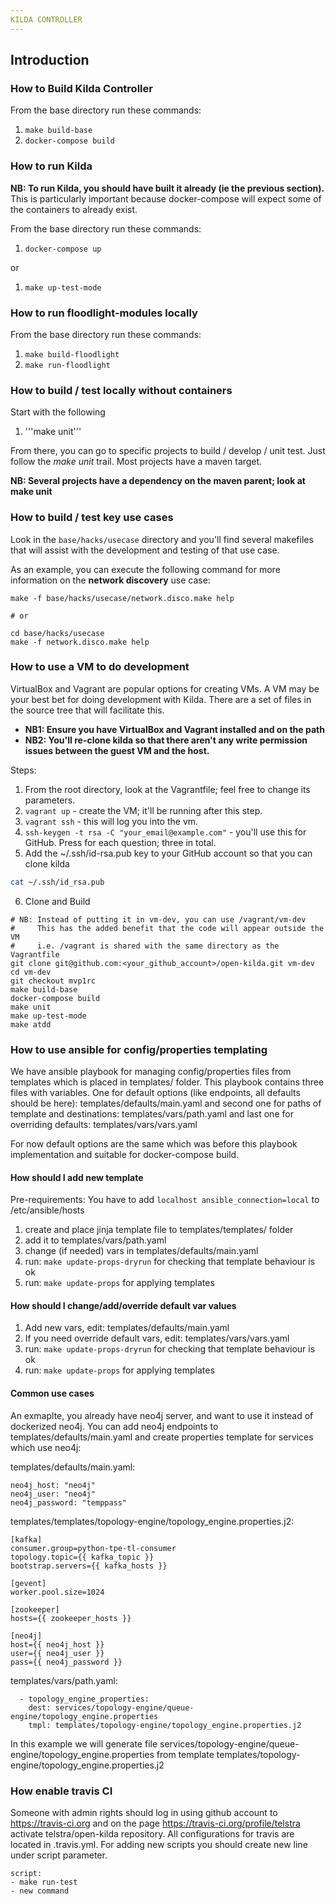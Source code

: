 ```yaml
---
KILDA CONTROLLER
---
```


## Introduction

### How to Build Kilda Controller

From the base directory run these commands:

1. ```make build-base```
2. ```docker-compose build```

### How to run Kilda

__NB: To run Kilda, you should have built it already (ie the previous section).__
This is particularly important because docker-compose will expect some of the
containers to already exist.

From the base directory run these commands:

1. ```docker-compose up```

or

1. ```make up-test-mode```

### How to run floodlight-modules locally

From the base directory run these commands:

1. ```make build-floodlight```
2. ```make run-floodlight```

### How to build / test locally without containers

Start with the following

1. '''make unit'''

From there, you can go to specific projects to build / develop / unit test. 
Just follow the _make unit_ trail.  Most projects have a maven target.

__NB: Several projects have a dependency on the maven parent; look at make unit__

### How to build / test key use cases

Look in the `base/hacks/usecase` directory and you'll find several makefiles that will assist
with the development and testing of that use case.

As an example, you can execute the following command for more information on the __network
discovery__ use case:

```
make -f base/hacks/usecase/network.disco.make help

# or

cd base/hacks/usecase
make -f network.disco.make help
```


### How to use a VM to do development

VirtualBox and Vagrant are popular options for creating VMs. 
A VM may be your best bet for doing development with Kilda.
There are a set of files in the source tree that will facilitate this.

* __NB1: Ensure you have VirtualBox and Vagrant installed and on the path__
* __NB2: You'll re-clone kilda so that there aren't any write permission issues
    between the guest VM and the host.__

Steps:

1. From the root directory, look at the Vagrantfile; feel free to change its parameters.
2. `vagrant up` - create the VM; it'll be running after this step.
3. `vagrant ssh` - this will log you into the vm.
4. `ssh-keygen -t rsa -C "your_email@example.com"` - you'll use this for GitHub.  Press 
<return> for each question; three in total. 
5. Add the ~/.ssh/id-rsa.pub key to your GitHub account so that you can clone kilda
```bash
cat ~/.ssh/id_rsa.pub
```
6. Clone and Build
```
# NB: Instead of putting it in vm-dev, you can use /vagrant/vm-dev
#     This has the added benefit that the code will appear outside the VM
#     i.e. /vagrant is shared with the same directory as the Vagrantfile
git clone git@github.com:<your_github_account>/open-kilda.git vm-dev
cd vm-dev
git checkout mvp1rc
make build-base
docker-compose build
make unit
make up-test-mode
make atdd
```

### How to use ansible for config/properties templating

We have ansible playbook for managing config/properties files from templates which is 
placed in templates/ folder.
This playbook contains three files with variables.
One for default options (like endpoints, all defaults should be here): templates/defaults/main.yaml
and second one for paths of template and destinations: templates/vars/path.yaml
and last one for overriding defaults: templates/vars/vars.yaml

For now default options are the same which was before this playbook implementation and suitable for
docker-compose build.

#### How should I add new template

Pre-requirements:
You have to add `localhost ansible_connection=local` to /etc/ansible/hosts

1. create and place jinja template file to templates/templates/ folder
2. add it to templates/vars/path.yaml
3. change (if needed) vars in templates/defaults/main.yaml
4. run: `make update-props-dryrun` for checking that template behaviour is ok
5. run: `make update-props` for applying templates

#### How should I change/add/override default var values
1. Add new vars, edit: templates/defaults/main.yaml
2. If you need override default vars, edit: templates/vars/vars.yaml
2. run: `make update-props-dryrun` for checking that template behaviour is ok
3. run: `make update-props` for applying templates

#### Common use cases
An exmaplte, you already have neo4j server, and want to use it instead of dockerized neo4j.
You can add neo4j endpoints to templates/defaults/main.yaml and create properties template for
services which use neo4j:

templates/defaults/main.yaml:
```
neo4j_host: "neo4j"
neo4j_user: "neo4j"
neo4j_password: "temppass"
```

templates/templates/topology-engine/topology_engine.properties.j2:
```
[kafka]
consumer.group=python-tpe-tl-consumer
topology.topic={{ kafka_topic }}
bootstrap.servers={{ kafka_hosts }}

[gevent]
worker.pool.size=1024

[zookeeper]
hosts={{ zookeeper_hosts }}

[neo4j]
host={{ neo4j_host }}
user={{ neo4j_user }}
pass={{ neo4j_password }}
```

templates/vars/path.yaml:
```
  - topology_engine_properties:
    dest: services/topology-engine/queue-engine/topology_engine.properties
    tmpl: templates/topology-engine/topology_engine.properties.j2
```

In this example we will generate file services/topology-engine/queue-engine/topology_engine.properties 
from template templates/topology-engine/topology_engine.properties.j2

### How enable travis CI
Someone with admin rights should log in using github account to https://travis-ci.org and on the page 
https://travis-ci.org/profile/telstra activate telstra/open-kilda repository.
All configurations for travis are located in .travis.yml. For adding new scripts you should create new line under script parameter.
```
script:
- make run-test
- new command
```
